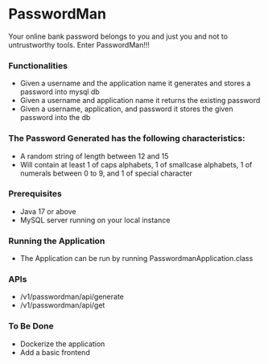 # PasswordMan 
Your online bank password belongs to you and just you and not to untrustworthy tools. Enter PasswordMan!!! 

### Functionalities
- Given a username and the application name it generates and stores a password into mysql db
- Given a username and application name it returns the existing password
- Given a username, application, and password it stores the given password into the db

### The Password Generated has the following characteristics:
- A random string of length between 12 and 15
- Will contain at least 1 of caps alphabets, 1 of smallcase alphabets, 1 of numerals between 0 to 9, and 1 of special character


### Prerequisites
- Java 17 or above
- MySQL server running on your local instance

### Running the Application
- The Application can be run by running PasswordmanApplication.class

### APIs
  - /v1/passwordman/api/generate
  - /v1/passwordman/api/get
### To Be Done
  - Dockerize the application
  - Add a basic frontend
    

